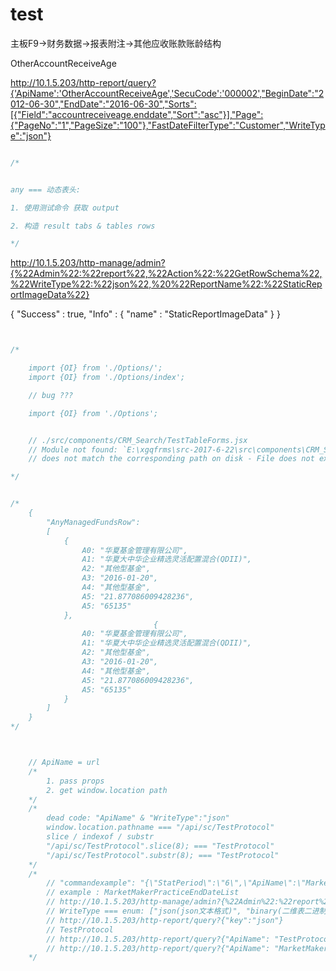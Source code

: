# test



主板F9->财务数据->报表附注->其他应收账款账龄结构

OtherAccountReceiveAge


http://10.1.5.203/http-report/query?{'ApiName':'OtherAccountReceiveAge','SecuCode':'000002',"BeginDate":"2012-06-30","EndDate":"2016-06-30","Sorts":[{"Field":"accountreceiveage.enddate","Sort":"asc"}],"Page":{"PageNo":"1","PageSize":"100"},"FastDateFilterType":"Customer","WriteType":"json"}

```js

/*


any === 动态表头:

1. 使用测试命令 获取 output

2. 构造 result tabs & tables rows

*/

```






http://10.1.5.203/http-manage/admin?{%22Admin%22:%22report%22,%22Action%22:%22GetRowSchema%22,%22WriteType%22:%22json%22,%20%22ReportName%22:%22StaticReportImageData%22}


{
  "Success" : true,
  "Info" : {
    "name" : "StaticReportImageData"
  }
}








```jsx


/* 

    import {OI} from './Options/';
    import {OI} from './Options/index';

    // bug ???

    import {OI} from './Options';


    // ./src/components/CRM_Search/TestTableForms.jsx
    // Module not found: `E:\xgqfrms\src-2017-6-22\src\components\CRM_Search\Options.json` 
    // does not match the corresponding path on disk - File does not exist.

*/


/*
    {
        "AnyManagedFundsRow":
        [
            {
                A0: "华夏基金管理有限公司",
                A1: "华夏大中华企业精选灵活配置混合(QDII)",
                A2: "其他型基金",
                A3: "2016-01-20",
                A4: "其他型基金",
                A5: "21.877086009428236",
                A5: "65135"
            },
                                {
                A0: "华夏基金管理有限公司",
                A1: "华夏大中华企业精选灵活配置混合(QDII)",
                A2: "其他型基金",
                A3: "2016-01-20",
                A4: "其他型基金",
                A5: "21.877086009428236",
                A5: "65135"
            }
        ]
    }
*/



    // ApiName = url
    /* 
        1. pass props
        2. get window.location path
    */
    /* 
        dead code: "ApiName" & "WriteType":"json"
        window.location.pathname === "/api/sc/TestProtocol"
        slice / indexof / substr
        "/api/sc/TestProtocol".slice(8); === "TestProtocol"
        "/api/sc/TestProtocol".substr(8); === "TestProtocol"
    */
    /* 
        // "commandexample": "{\"StatPeriod\":\"6\",\"ApiName\":\"MarketMakerPracticeEndDateList\"}",
        // example : MarketMakerPracticeEndDateList
        // http://10.1.5.203/http-manage/admin?{%22Admin%22:%22report%22,%22Action%22:%22GetSchema%22,%22WriteType%22:%22json%22,%20%22ReportName%22:%22MarketMakerPracticeEndDateList%22}
        // WriteType === enum: ["json(json文本格式)", "binary(二维表二进制格式)"]
        // http://10.1.5.203/http-report/query?{"key":"json"}
        // TestProtocol
        // http://10.1.5.203/http-report/query?{"ApiName": "TestProtocol", "WriteType":"json"}
        // http://10.1.5.203/http-report/query?{"ApiName": "MarketMakerPracticeEndDateList", "StatPeriod": "6", "WriteType":"json"}
    */

```




















